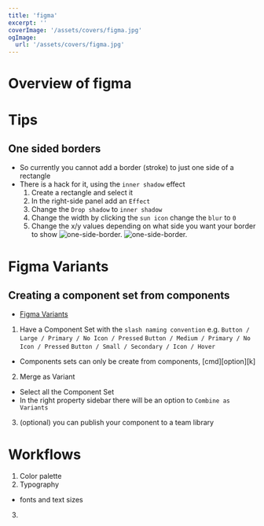 ```yaml
---
title: 'figma'
excerpt: ''
coverImage: '/assets/covers/figma.jpg'
ogImage:
  url: '/assets/covers/figma.jpg'
---
```


# Overview of figma

# Tips

## One sided borders

- So currently you cannot add a border (stroke) to just one side of a rectangle
- There is a hack for it, using the `inner shadow` effect
  1. Create a rectangle and select it
  2. In the right-side panel add an `Effect`
  3. Change the `Drop shadow` to `inner shadow`
  4. Change the width by clicking the `sun icon` change the `blur` to `0`
  5. Change the x/y values depending on what side you want your border to show
    ![one-side-border.](/assets/blog/figma/one-side-border-x-y.png)
    ![one-side-border.](/assets/blog/figma/one-side-border.png)



# Figma Variants

## Creating a component set from components
- [Figma Variants](https://www.youtube.com/watch?v=y29Xwt9dET0&t=351s)
1. Have a Component Set with the `slash naming convention`
  e.g. 
    `Button / Large / Primary / No Icon / Pressed`
    `Button / Medium / Primary / No Icon / Pressed`
    `Button / Small / Secondary / Icon / Hover`
  - Components sets can only be create from components, [cmd][option][k]
2. Merge as Variant
  - Select all the Component Set
  - In the right property sidebar there will be an option to `Combine as Variants`
3. (optional) you can publish your component to a team library









# Workflows
1. Color palette
2. Typography
  - fonts and text sizes
3. 